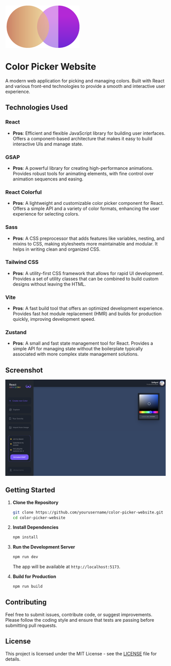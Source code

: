 ![Color Picker Screenshot](/public/images/logo.png)
# Color Picker Website

A modern web application for picking and managing colors. Built with React and various front-end technologies to provide a smooth and interactive user experience.

## Technologies Used

### React
- **Pros**: Efficient and flexible JavaScript library for building user interfaces. Offers a component-based architecture that makes it easy to build interactive UIs and manage state.

### GSAP
- **Pros**: A powerful library for creating high-performance animations. Provides robust tools for animating elements, with fine control over animation sequences and easing.

### React Colorful
- **Pros**: A lightweight and customizable color picker component for React. Offers a simple API and a variety of color formats, enhancing the user experience for selecting colors.

### Sass
- **Pros**: A CSS preprocessor that adds features like variables, nesting, and mixins to CSS, making stylesheets more maintainable and modular. It helps in writing clean and organized CSS.

### Tailwind CSS
- **Pros**: A utility-first CSS framework that allows for rapid UI development. Provides a set of utility classes that can be combined to build custom designs without leaving the HTML.

### Vite
- **Pros**: A fast build tool that offers an optimized development experience. Provides fast hot module replacement (HMR) and builds for production quickly, improving development speed.

### Zustand
- **Pros**: A small and fast state management tool for React. Provides a simple API for managing state without the boilerplate typically associated with more complex state management solutions.

## Screenshot

![Color Picker Screenshot](screenshot.png)

## Getting Started

1. **Clone the Repository**

   ```bash
   git clone https://github.com/yourusername/color-picker-website.git
   cd color-picker-website
   ```

2. **Install Dependencies**

   ```bash
   npm install
   ```

3. **Run the Development Server**

   ```bash
   npm run dev
   ```

   The app will be available at `http://localhost:5173`.

4. **Build for Production**

   ```bash
   npm run build
   ```

## Contributing

Feel free to submit issues, contribute code, or suggest improvements. Please follow the coding style and ensure that tests are passing before submitting pull requests.

## License

This project is licensed under the MIT License - see the [LICENSE](LICENSE) file for details.